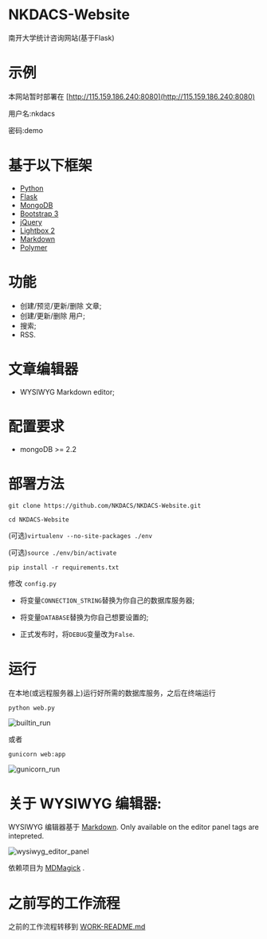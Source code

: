 # NKDACS-Website

南开大学统计咨询网站(基于Flask)

# 示例
本网站暂时部署在 [http://115.159.186.240:8080](http://115.159.186.240:8080)

用户名:nkdacs

密码:demo

# 基于以下框架
- [Python](http://python.org/)
- [Flask](http://flask.pocoo.org/)
- [MongoDB](http://www.mongodb.org/)
- [Bootstrap 3](http://getbootstrap.com/)
- [jQuery](http://jquery.com)
- [Lightbox 2](https://github.com/lokesh/lightbox2)
- [Markdown](http://daringfireball.net/projects/markdown/syntax)
- [Polymer](http://www.polymer-project.org)


# 功能
- 创建/预览/更新/删除 文章;
- 创建/更新/删除 用户;
- 搜索;
- RSS.

# 文章编辑器
- WYSIWYG Markdown editor;


# 配置要求
- mongoDB >= 2.2


# 部署方法
`git clone https://github.com/NKDACS/NKDACS-Website.git`

`cd NKDACS-Website`

(可选)`virtualenv --no-site-packages ./env`

(可选)`source ./env/bin/activate`

`pip install -r requirements.txt`


修改 `config.py`

- 将变量`CONNECTION_STRING`替换为你自己的数据库服务器;

- 将变量`DATABASE`替换为你自己想要设置的;

- 正式发布时，将`DEBUG`变量改为`False`.

# 运行
在本地(或远程服务器上)运行好所需的数据库服务，之后在终端运行

`python web.py`

![builtin_run](http://i.imgur.com/dkEL5aS.png?2)

或者

`gunicorn web:app`

![gunicorn_run](http://i.imgur.com/rCp0g25.png?2)


# 关于 WYSIWYG 编辑器:
WYSIWYG 编辑器基于 [Markdown](http://daringfireball.net/projects/markdown/syntax). Only available on the editor panel tags are intepreted.

![wysiwyg_editor_panel](http://i.imgur.com/D6aFuLT.png)

依赖项目为 [MDMagick](https://github.com/fguillen/MDMagick) .

# 之前写的工作流程

之前的工作流程转移到 [WORK-README.md](https://github.com/NKDACS/NKDACS-Website/blob/dev/WORK-README.md)
